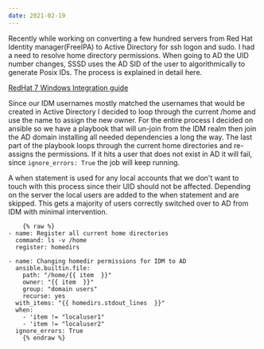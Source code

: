 ```yaml
---
date: 2021-02-19
---
```

Recently while working on converting a few hundred servers from  Red Hat Identity manager(FreeIPA) to Active Directory for ssh logon and sudo. I had a need to resolve home directory permissions. When going to AD the UID number changes, SSSD uses the AD SID of the user to algorithmically to generate Posix IDs. The process is explained in detail here. 

[RedHat 7 Windows Integration guide](https://access.redhat.com/documentation/en-us/red_hat_enterprise_linux/7/html/windows_integration_guide/SSSD-AD#sssd-ad-proc)

Since our IDM usernames mostly matched the usernames that would be created in Active Directory I decided to loop through the current /home and use the name to assign the new owner. For the entire process I decided on ansible so we have a playbook that will un-join from the IDM realm then join the AD domain installing all needed dependencies a long the way. The last part of the playbook loops through the current home directories and re-assigns the permissions. If it hits a user that does not exist in AD it will fail, since ```ignore_errors: True```  the job will keep running. 

A when statement is used for any local accounts that we don't want to touch with this process since their UID should not be affected. Depending on the server the local users are added to the when statement and are skipped. This gets a majority of users correctly switched over to AD from IDM with minimal intervention.

        {% raw %}
    - name: Register all current home directories
      command: ls -v /home
      register: homedirs
    
    - name: Changing homedir permissions for IDM to AD
      ansible.builtin.file:
        path: "/home/{{ item  }}"
        owner: "{{ item  }}"
        group: "domain users"
        recurse: yes
      with_items: "{{ homedirs.stdout_lines  }}"
      when:
        - 'item != "localuser1"
        - 'item != "localuser2"
      ignore_errors: True
        {% endraw %}